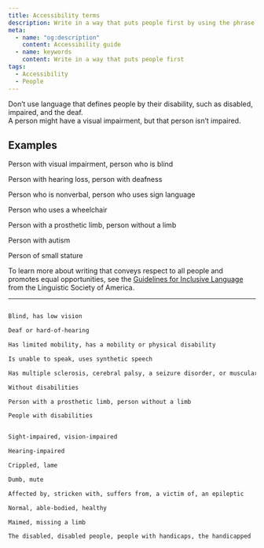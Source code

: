 ```yaml
---
title: Accessibility terms
description: Write in a way that puts people first by using the phrase person with or person who
meta:
  - name: "og:description"
    content: Accessibility guide
  - name: keywords
    content: Write in a way that puts people first
tags:
  - Accessibility
  - People
---
```


<!-- vale off -->

Don’t use language that defines people by their disability, such as disabled, impaired, and the deaf.  
A person might have a visual impairment, but that person isn’t impaired.

<!-- vale on -->

## Examples

Person with visual impairment, person who is blind

Person with hearing loss, person with deafness

Person who is nonverbal, person who uses sign language

Person who uses a wheelchair

Person with a prosthetic limb, person without a limb

Person with autism

Person of small stature

To learn more about writing that conveys respect to all people and promotes equal opportunities,
see the [Guidelines for Inclusive Language](http://www.linguisticsociety.org/content/guidelines-inclusive-language "Link to Linguistic Society") from the Linguistic Society of America.

---

```markdown title="✅ Do this" showLineNumbers=false

Blind, has low vision

Deaf or hard-of-hearing

Has limited mobility, has a mobility or physical disability

Is unable to speak, uses synthetic speech

Has multiple sclerosis, cerebral palsy, a seizure disorder, or muscular dystrophy

Without disabilities

Person with a prosthetic limb, person without a limb

People with disabilities
```

<!-- vale on -->

```markdown title="⛔ Don't do this" showLineNumbers=false

Sight-impaired, vision-impaired

Hearing-impaired

Crippled, lame

Dumb, mute

Affected by, stricken with, suffers from, a victim of, an epileptic

Normal, able-bodied, healthy

Maimed, missing a limb

The disabled, disabled people, people with handicaps, the handicapped
```

<!-- vale off -->
